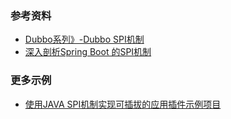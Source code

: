### 参考资料
- [Dubbo系列》-Dubbo SPI机制](https://juejin.cn/post/6872138926216511501)
- [深入剖析Spring Boot 的SPI机制](https://juejin.cn/post/7132742686099898398)


### 更多示例
- [使用JAVA SPI机制实现可插拔的应用插件示例项目](https://github.com/lukeddy/spi-demo)

